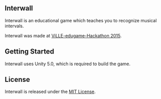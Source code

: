## Interwall

Interwall is an educational game which teaches you to recognize musical intervals.

Interwall was made at [ViLLE-edugame-Hackathon 2015](https://ville.cs.utu.fi/hackathon/).

## Getting Started

Interwall uses Unity 5.0, which is required to build the game.

## License

Interwall is released under the [MIT License](http://www.opensource.org/licenses/MIT).
